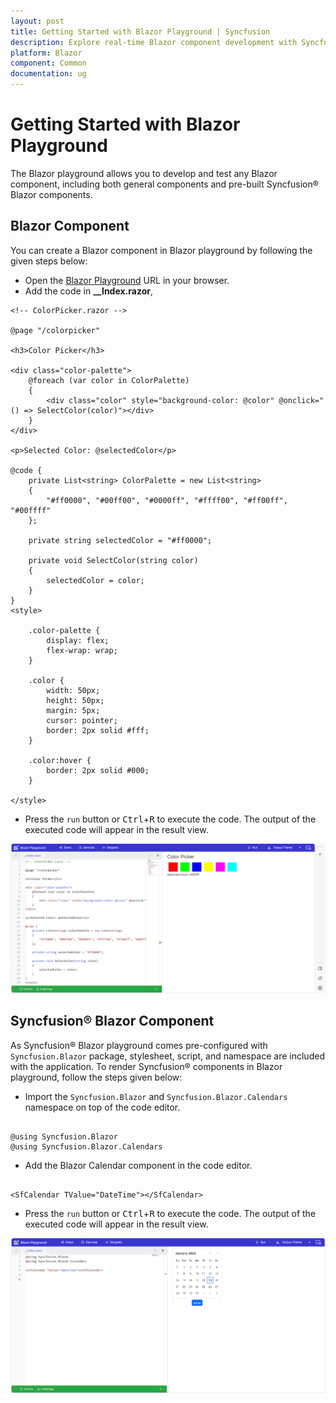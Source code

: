 ```yaml
---
layout: post
title: Getting Started with Blazor Playground | Syncfusion
description: Explore real-time Blazor component development with Syncfusion Blazor Playground. Write, edit, compile, and share effortlessly in your browser!
platform: Blazor
component: Common
documentation: ug
---
```


# Getting Started with Blazor Playground

The Blazor playground allows you to develop and test any Blazor component, including both general components and pre-built Syncfusion&reg; Blazor components.

## Blazor Component

You can create a Blazor component in Blazor playground by following the given steps below:

* Open the [Blazor Playground](https://blazorplayground.syncfusion.com/) URL in your browser. 
* Add the code in **__Index.razor**,

```cshtml
<!-- ColorPicker.razor -->

@page "/colorpicker"

<h3>Color Picker</h3>

<div class="color-palette">
    @foreach (var color in ColorPalette)
    {
        <div class="color" style="background-color: @color" @onclick="() => SelectColor(color)"></div>
    }
</div>

<p>Selected Color: @selectedColor</p>

@code {
    private List<string> ColorPalette = new List<string>
    {
        "#ff0000", "#00ff00", "#0000ff", "#ffff00", "#ff00ff", "#00ffff"
    };

    private string selectedColor = "#ff0000";

    private void SelectColor(string color)
    {
        selectedColor = color;
    }
}
<style>

    .color-palette {
        display: flex;
        flex-wrap: wrap;
    }

    .color {
        width: 50px;
        height: 50px;
        margin: 5px;
        cursor: pointer;
        border: 2px solid #fff;
    }

    .color:hover {
        border: 2px solid #000;
    }
    
</style>
```
* Press the `run` button or <kbd>Ctrl</kbd>+<kbd>R</kbd> to execute the code. The output of the executed code will appear in the result view.

![Syncfusion Blazor Playground](images/blazor_component.png)

## Syncfusion&reg; Blazor Component

As Syncfusion&reg; Blazor playground comes pre-configured with `Syncfusion.Blazor` package, stylesheet, script, and namespace are included with the application. To render Syncfusion&reg; components in Blazor playground, follow the steps given below:

* Import the `Syncfusion.Blazor` and `Syncfusion.Blazor.Calendars` namespace on top of the code editor.


```cshtml

@using Syncfusion.Blazor
@using Syncfusion.Blazor.Calendars

```

* Add the Blazor Calendar component in the code editor.

```cshtml

<SfCalendar TValue="DateTime"></SfCalendar>

```

* Press the `run` button or <kbd>Ctrl</kbd>+<kbd>R</kbd> to execute the code. The output of the executed code will appear in the result view.

![Syncfusion Blazor Playground with Calendar component](images/syncfusion_component.png)